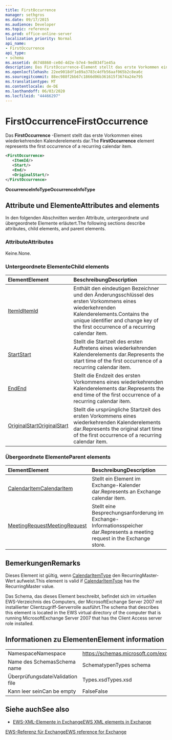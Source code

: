 ```yaml
---
title: FirstOccurrence
manager: sethgros
ms.date: 09/17/2015
ms.audience: Developer
ms.topic: reference
ms.prod: office-online-server
localization_priority: Normal
api_name:
- FirstOccurrence
api_type:
- schema
ms.assetid: d6748860-ce0d-4d2e-b7e4-9ed834f1e45a
description: Das FirstOccurrence-Element stellt das erste Vorkommen eines wiederkehrenden Kalenderelements dar.
ms.openlocfilehash: 22ee9018df1e89a3783c4dfb56aaf065b2c8ea6c
ms.sourcegitcommit: 88ec988f2bb67c1866d06b361615f3674a24e795
ms.translationtype: MT
ms.contentlocale: de-DE
ms.lasthandoff: 06/03/2020
ms.locfileid: "44466297"
---
```

# <a name="firstoccurrence"></a><span data-ttu-id="a0f1a-103">FirstOccurrence</span><span class="sxs-lookup"><span data-stu-id="a0f1a-103">FirstOccurrence</span></span>

<span data-ttu-id="a0f1a-104">Das **FirstOccurrence** -Element stellt das erste Vorkommen eines wiederkehrenden Kalenderelements dar.</span><span class="sxs-lookup"><span data-stu-id="a0f1a-104">The **FirstOccurrence** element represents the first occurrence of a recurring calendar item.</span></span> 
  
```xml
<FirstOccurrence>
   <ItemId/>
   <Start/>
   <End/>
   <OriginalStart/>
</FirstOccurrence>
```

 <span data-ttu-id="a0f1a-105">**OccurrenceInfoType**</span><span class="sxs-lookup"><span data-stu-id="a0f1a-105">**OccurrenceInfoType**</span></span>
## <a name="attributes-and-elements"></a><span data-ttu-id="a0f1a-106">Attribute und Elemente</span><span class="sxs-lookup"><span data-stu-id="a0f1a-106">Attributes and elements</span></span>

<span data-ttu-id="a0f1a-107">In den folgenden Abschnitten werden Attribute, untergeordnete und übergeordnete Elemente erläutert.</span><span class="sxs-lookup"><span data-stu-id="a0f1a-107">The following sections describe attributes, child elements, and parent elements.</span></span>
  
### <a name="attributes"></a><span data-ttu-id="a0f1a-108">Attribute</span><span class="sxs-lookup"><span data-stu-id="a0f1a-108">Attributes</span></span>

<span data-ttu-id="a0f1a-109">Keine.</span><span class="sxs-lookup"><span data-stu-id="a0f1a-109">None.</span></span>
  
### <a name="child-elements"></a><span data-ttu-id="a0f1a-110">Untergeordnete Elemente</span><span class="sxs-lookup"><span data-stu-id="a0f1a-110">Child elements</span></span>

|<span data-ttu-id="a0f1a-111">**Element**</span><span class="sxs-lookup"><span data-stu-id="a0f1a-111">**Element**</span></span>|<span data-ttu-id="a0f1a-112">**Beschreibung**</span><span class="sxs-lookup"><span data-stu-id="a0f1a-112">**Description**</span></span>|
|:-----|:-----|
|[<span data-ttu-id="a0f1a-113">ItemId</span><span class="sxs-lookup"><span data-stu-id="a0f1a-113">ItemId</span></span>](itemid.md) <br/> |<span data-ttu-id="a0f1a-114">Enthält den eindeutigen Bezeichner und den Änderungsschlüssel des ersten Vorkommens eines wiederkehrenden Kalenderelements.</span><span class="sxs-lookup"><span data-stu-id="a0f1a-114">Contains the unique identifier and change key of the first occurrence of a recurring calendar item.</span></span>  <br/> |
|[<span data-ttu-id="a0f1a-115">Start</span><span class="sxs-lookup"><span data-stu-id="a0f1a-115">Start</span></span>](start.md) <br/> |<span data-ttu-id="a0f1a-116">Stellt die Startzeit des ersten Auftretens eines wiederkehrenden Kalenderelements dar.</span><span class="sxs-lookup"><span data-stu-id="a0f1a-116">Represents the start time of the first occurrence of a recurring calendar item.</span></span>  <br/> |
|[<span data-ttu-id="a0f1a-117">End</span><span class="sxs-lookup"><span data-stu-id="a0f1a-117">End </span></span>](end-ex15websvcsotherref.md) <br/> |<span data-ttu-id="a0f1a-118">Stellt die Endzeit des ersten Vorkommens eines wiederkehrenden Kalenderelements dar.</span><span class="sxs-lookup"><span data-stu-id="a0f1a-118">Represents the end time of the first occurrence of a recurring calendar item.</span></span>  <br/> |
|[<span data-ttu-id="a0f1a-119">OriginalStart</span><span class="sxs-lookup"><span data-stu-id="a0f1a-119">OriginalStart</span></span>](originalstart.md) <br/> |<span data-ttu-id="a0f1a-120">Stellt die ursprüngliche Startzeit des ersten Vorkommens eines wiederkehrenden Kalenderelements dar.</span><span class="sxs-lookup"><span data-stu-id="a0f1a-120">Represents the original start time of the first occurrence of a recurring calendar item.</span></span>  <br/> |
   
### <a name="parent-elements"></a><span data-ttu-id="a0f1a-121">Übergeordnete Elemente</span><span class="sxs-lookup"><span data-stu-id="a0f1a-121">Parent elements</span></span>

|<span data-ttu-id="a0f1a-122">**Element**</span><span class="sxs-lookup"><span data-stu-id="a0f1a-122">**Element**</span></span>|<span data-ttu-id="a0f1a-123">**Beschreibung**</span><span class="sxs-lookup"><span data-stu-id="a0f1a-123">**Description**</span></span>|
|:-----|:-----|
|[<span data-ttu-id="a0f1a-124">CalendarItem</span><span class="sxs-lookup"><span data-stu-id="a0f1a-124">CalendarItem</span></span>](calendaritem.md) <br/> |<span data-ttu-id="a0f1a-125">Stellt ein Element im Exchange-Kalender dar.</span><span class="sxs-lookup"><span data-stu-id="a0f1a-125">Represents an Exchange calendar item.</span></span>  <br/> |
|[<span data-ttu-id="a0f1a-126">MeetingRequest</span><span class="sxs-lookup"><span data-stu-id="a0f1a-126">MeetingRequest</span></span>](meetingrequest.md) <br/> |<span data-ttu-id="a0f1a-127">Stellt eine Besprechungsanforderung im Exchange-Informationsspeicher dar.</span><span class="sxs-lookup"><span data-stu-id="a0f1a-127">Represents a meeting request in the Exchange store.</span></span>  <br/> |
   
## <a name="remarks"></a><span data-ttu-id="a0f1a-128">Bemerkungen</span><span class="sxs-lookup"><span data-stu-id="a0f1a-128">Remarks</span></span>

<span data-ttu-id="a0f1a-129">Dieses Element ist gültig, wenn [CalendarItemType](calendaritemtype.md) den RecurringMaster-Wert aufweist.</span><span class="sxs-lookup"><span data-stu-id="a0f1a-129">This element is valid if [CalendarItemType](calendaritemtype.md) has the RecurringMaster value.</span></span> 
  
<span data-ttu-id="a0f1a-130">Das Schema, das dieses Element beschreibt, befindet sich im virtuellen EWS-Verzeichnis des Computers, der MicrosoftExchange Server 2007 mit installierter Clientzugriff-Serverrolle ausführt.</span><span class="sxs-lookup"><span data-stu-id="a0f1a-130">The schema that describes this element is located in the EWS virtual directory of the computer that is running MicrosoftExchange Server 2007 that has the Client Access server role installed.</span></span>
  
## <a name="element-information"></a><span data-ttu-id="a0f1a-131">Informationen zu Elementen</span><span class="sxs-lookup"><span data-stu-id="a0f1a-131">Element information</span></span>

|||
|:-----|:-----|
|<span data-ttu-id="a0f1a-132">Namespace</span><span class="sxs-lookup"><span data-stu-id="a0f1a-132">Namespace</span></span>  <br/> |https://schemas.microsoft.com/exchange/services/2006/types  <br/> |
|<span data-ttu-id="a0f1a-133">Name des Schemas</span><span class="sxs-lookup"><span data-stu-id="a0f1a-133">Schema name</span></span>  <br/> |<span data-ttu-id="a0f1a-134">Schematypen</span><span class="sxs-lookup"><span data-stu-id="a0f1a-134">Types schema</span></span>  <br/> |
|<span data-ttu-id="a0f1a-135">Überprüfungsdatei</span><span class="sxs-lookup"><span data-stu-id="a0f1a-135">Validation file</span></span>  <br/> |<span data-ttu-id="a0f1a-136">Types.xsd</span><span class="sxs-lookup"><span data-stu-id="a0f1a-136">Types.xsd</span></span>  <br/> |
|<span data-ttu-id="a0f1a-137">Kann leer sein</span><span class="sxs-lookup"><span data-stu-id="a0f1a-137">Can be empty</span></span>  <br/> |<span data-ttu-id="a0f1a-138">False</span><span class="sxs-lookup"><span data-stu-id="a0f1a-138">False</span></span>  <br/> |
   
## <a name="see-also"></a><span data-ttu-id="a0f1a-139">Siehe auch</span><span class="sxs-lookup"><span data-stu-id="a0f1a-139">See also</span></span>



- [<span data-ttu-id="a0f1a-140">EWS-XML-Elemente in Exchange</span><span class="sxs-lookup"><span data-stu-id="a0f1a-140">EWS XML elements in Exchange</span></span>](ews-xml-elements-in-exchange.md)
  
[<span data-ttu-id="a0f1a-141">EWS-Referenz für Exchange</span><span class="sxs-lookup"><span data-stu-id="a0f1a-141">EWS reference for Exchange</span></span>](ews-reference-for-exchange.md)

